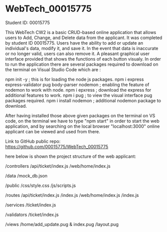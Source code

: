 # WebTech_00015775

Student ID: 00015775

This WebTech CW2 is a basic CRUD-based online application that allows users to Add, Change, and Delete data from the applicant. It was completed by student ID 00015775. Users have the ability to add or update an individual's data, modify it, and save it. In the event that data is inaccurate or no longer valid, users can also remove it. A pleasant graphical user interface provided that shows the functions of each button visualy. In order to run the application there are several packages required to download on the terminal on Visual Studio Code which are : 

npm init -y ; this is for loading the node js packages.
npm i express express-validator pug body-parser nodemon ; enabling the feature of nodemon to work with node.
npm i epxress ; download the express for additional features to work.
npm i pug ; to view the visual interface pug packages required.
npm i install nodemon ; additional nodemon package to download.

After having installed those above given packages on the terminal on VS code, on the terminal we have to type "npm start" in order to start the web application, and by searching on the local browser "localhost:3000" online applicant can be viewed and used from there.

Link to GitHub public repo: https://github.com/00015775/WebTech_00015775

here below is shown the project structure of the web applicant:

/controllers
      /api/ticket/index.js
      /web/home/index.js

/data
    /mock_db.json

/public
      /css/style.css
      /js/scripts.js

/routes
      /api/ticket/index.js
          /index.js
      /web/home/index.js
          /index.js

/services
      /ticket/index.js

/validators
      /ticket/index.js

/views
    /home/add_update.pug & index.pug
    /layout.pug

